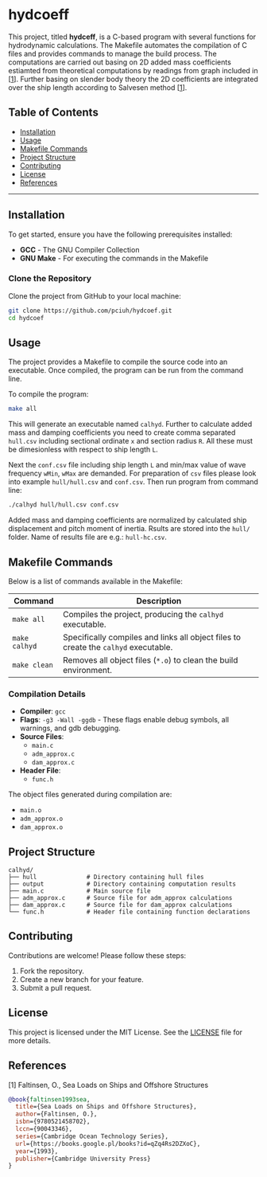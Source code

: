 # hydcoeff

This project, titled **hydceff**, is a C-based program with several functions for hydrodynamic calculations. The Makefile automates the compilation of C files and provides commands to manage the build process. The computations are carried out basing on 2D added mass coefficients estiamted from theoretical computations by readings from graph included in [[1](#1)]. Further basing on slender body theory the 2D coefficients are integrated over the ship length according to Salvesen method [[1](#1)].

## Table of Contents

- [Installation](#installation)
- [Usage](#usage)
- [Makefile Commands](#makefile-commands)
- [Project Structure](#project-structure)
- [Contributing](#contributing)
- [License](#license)
- [References](#reference)

---

## Installation <a id="installation"></a>

To get started, ensure you have the following prerequisites installed:

- **GCC** - The GNU Compiler Collection
- **GNU Make** - For executing the commands in the Makefile

### Clone the Repository

Clone the project from GitHub to your local machine:

```bash
git clone https://github.com/pciuh/hydcoef.git
cd hydcoef
```

## Usage <a id="usage"></a>

The project provides a Makefile to compile the source code into an executable. Once compiled, the program can be run from the command line.

To compile the program:

```bash
make all
```

This will generate an executable named `calhyd`. Further to calculate added mass and damping coefficients you need to create comma separated `hull.csv` including sectional ordinate `x` and section radius `R`. All these must be dimesionless with respect to ship length `L`.

Next the `conf.csv` file including ship length `L` and min/max value of wave frequency `wMin`, `wMax` are demanded. For preparation of `csv` files please look into example `hull/hull.csv` and `conf.csv`. Then run program from command line:

```bash
./calhyd hull/hull.csv conf.csv
```

Added mass and damping coefficients are normalized by calculated ship displacement and pitch moment of inertia. Rsults are stored into the `hull/` folder. Name of results file are e.g.: `hull-hc.csv`.

## Makefile Commands <a id="makefile-commands"></a>

Below is a list of commands available in the Makefile:

| Command         | Description                                                                                       |
|-----------------|---------------------------------------------------------------------------------------------------|
| `make all`      | Compiles the project, producing the `calhyd` executable.                                          |
| `make calhyd`   | Specifically compiles and links all object files to create the `calhyd` executable.               |
| `make clean`    | Removes all object files (`*.o`) to clean the build environment.                                  |

### Compilation Details <a id="project-structure"></a>

- **Compiler**: `gcc`
- **Flags**: `-g3 -Wall -ggdb` - These flags enable debug symbols, all warnings, and gdb debugging.
- **Source Files**:
  - `main.c`
  - `adm_approx.c`
  - `dam_approx.c`
- **Header File**:
  - `func.h`

The object files generated during compilation are:

- `main.o`
- `adm_approx.o`
- `dam_approx.o`

## Project Structure

```
calhyd/
├── hull              # Directory containing hull files
├── output            # Directory containing computation results
├── main.c            # Main source file
├── adm_approx.c      # Source file for adm_approx calculations
├── dam_approx.c      # Source file for dam_approx calculations
└── func.h            # Header file containing function declarations
```

## Contributing <a id="contributing"></a>

Contributions are welcome! Please follow these steps:

1. Fork the repository.
2. Create a new branch for your feature.
3. Submit a pull request.

## License <a id="license"></a>

This project is licensed under the MIT License. See the [LICENSE](https://github.com/pciuh/hydcoef/blob/main/LICENSE) file for more details.

## References <a id="reference"></a>

<a id="1">[1]</a> Faltinsen, O., Sea Loads on Ships and Offshore Structures
```bibtex
@book{faltinsen1993sea,
  title={Sea Loads on Ships and Offshore Structures},
  author={Faltinsen, O.},
  isbn={9780521458702},
  lccn={90043346},
  series={Cambridge Ocean Technology Series},
  url={https://books.google.pl/books?id=qZq4Rs2DZXoC},
  year={1993},
  publisher={Cambridge University Press}
}
```